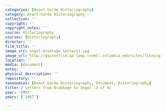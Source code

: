 ```yaml
---
categories: [Avant-Garde Historiography]
category: Avant-Garde Historiography
collection: ''
copyright: ''
copyright_notes: ''
course: Historiography
courses: [Historiography]
director: ''
film_title: ''
image_src: vogel-brakhage_letters3.jpg
image_url: http://gainesfilm.qa-lamp.ccnmtl.columbia.edu/sites/files/gainesfilm/images/vogel-brakhage_letters3.jpg
location: ''
media: [document]
notes: ''
physical_description: ''
repository: ''
taxonomies: [Avant-Garde Historiography, Document, Historiography]
title: 2 letters from Brakhage to Vogel (3 of 4)
year: '1957'
years: ['1957']

---
```

